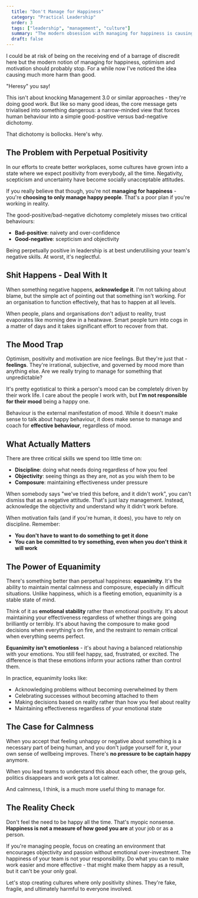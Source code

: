 ```yaml
---
  title: "Don't Manage for Happiness"
  category: "Practical Leadership"
  order: 3
  tags: ["leadership", "management", "culture"]
  summary: "The modern obsession with managing for happiness is causing more harm than good. Here's why we should focus on discipline, objectivity and composure instead."
  draft: false
---
```


I could be at risk of being on the receiving end of a barrage of discredit here but the modern notion of managing for happiness, optimism and motivation should probably stop. For a while now I've noticed the idea causing much more harm than good.

"Heresy" you say!

This isn't about knocking Management 3.0 or similar approaches - they're doing good work. But like so many good ideas, the core message gets trivialised into something dangerous: a narrow-minded view that forces human behaviour into a simple good-positive versus bad-negative dichotomy.

That dichotomy is bollocks. Here's why.

## The Problem with Perpetual Positivity

In our efforts to create better workplaces, some cultures have grown into a state where we expect positivity from everybody, all the time. Negativity, scepticism and uncertainty have become socially unacceptable attitudes.

If you really believe that though, you're not **managing for happiness** - you're **choosing to only manage happy people**. That's a poor plan if you're working in reality.

The good-positive/bad-negative dichotomy completely misses two critical behaviours:
- **Bad-positive**: naivety and over-confidence
- **Good-negative**: scepticism and objectivity

Being perpetually positive in leadership is at best underutilising your team's negative skills. At worst, it's neglectful.

## Shit Happens - Deal With It

When something negative happens, **acknowledge it**. I'm not talking about blame, but the simple act of pointing out that something isn't working. For an organisation to function effectively, that has to happen at all levels.

When people, plans and organisations don't adjust to reality, trust evaporates like morning dew in a heatwave. Smart people turn into cogs in a matter of days and it takes significant effort to recover from that.

## The Mood Trap

Optimism, positivity and motivation are nice feelings. But they're just that - **feelings**. They're irrational, subjective, and governed by mood more than anything else. Are we really trying to manage for something that unpredictable?

It's pretty egotistical to think a person's mood can be completely driven by their work life. I care about the people I work with, but **I'm not responsible for their mood** being a happy one.

Behaviour is the external manifestation of mood. While it doesn't make sense to talk about happy behaviour, it does make sense to manage and coach for **effective behaviour**, regardless of mood.

## What Actually Matters

There are three critical skills we spend too little time on:
- **Discipline**: doing what needs doing regardless of how you feel
- **Objectivity**: seeing things as they are, not as you wish them to be
- **Composure**: maintaining effectiveness under pressure

When somebody says "we've tried this before, and it didn't work", you can't dismiss that as a negative attitude. That's just lazy management. Instead, acknowledge the objectivity and understand why it didn't work before.

When motivation fails (and if you're human, it does), you have to rely on discipline. Remember:
- **You don't have to want to do something to get it done**
- **You can be committed to try something, even when you don't think it will work**

## The Power of Equanimity

There's something better than perpetual happiness: **equanimity**. It's the ability to maintain mental calmness and composure, especially in difficult situations. Unlike happiness, which is a fleeting emotion, equanimity is a stable state of mind.

Think of it as **emotional stability** rather than emotional positivity. It's about maintaining your effectiveness regardless of whether things are going brilliantly or terribly. It's about having the composure to make good decisions when everything's on fire, and the restraint to remain critical when everything seems perfect.

**Equanimity isn't emotionless** - it's about having a balanced relationship with your emotions. You still feel happy, sad, frustrated, or excited. The difference is that these emotions inform your actions rather than control them.

In practice, equanimity looks like:
- Acknowledging problems without becoming overwhelmed by them
- Celebrating successes without becoming attached to them
- Making decisions based on reality rather than how you feel about reality
- Maintaining effectiveness regardless of your emotional state

## The Case for Calmness

When you accept that feeling unhappy or negative about something is a necessary part of being human, and you don't judge yourself for it, your own sense of wellbeing improves. There's **no pressure to be captain happy** anymore.

When you lead teams to understand this about each other, the group gels, politics disappears and work gets a lot calmer.

And calmness, I think, is a much more useful thing to manage for.

## The Reality Check

Don't feel the need to be happy all the time. That's myopic nonsense. **Happiness is not a measure of how good you are** at your job or as a person.

If you're managing people, focus on creating an environment that encourages objectivity and passion without emotional over-investment. The happiness of your team is not your responsibility. Do what you can to make work easier and more effective - that might make them happy as a result, but it can't be your only goal.

Let's stop creating cultures where only positivity shines. They're fake, fragile, and ultimately harmful to everyone involved.